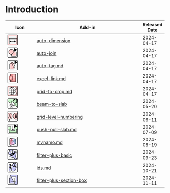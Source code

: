 # Introduction



<table><thead><tr><th width="102">Icon</th><th width="434" data-type="content-ref">Add-in</th><th>Released Date</th></tr></thead><tbody><tr><td><img src="../.gitbook/assets/AutoDimension_Icon.png" alt=""></td><td><a href="auto-dimension/">auto-dimension</a></td><td>2024-04-17</td></tr><tr><td><img src="../.gitbook/assets/AutoJoin_Icon.png" alt="" data-size="original"></td><td><a href="auto-join/">auto-join</a></td><td>2024-04-17</td></tr><tr><td><img src="../.gitbook/assets/AutoTag_Icon.png" alt="" data-size="original"></td><td><a href="auto-tag.md">auto-tag.md</a></td><td>2024-04-17</td></tr><tr><td><img src="../.gitbook/assets/ExcelLink_Icon.png" alt="" data-size="original"></td><td><a href="excel-link.md">excel-link.md</a></td><td>2024-04-17</td></tr><tr><td><img src="../.gitbook/assets/GridToCrop_Icon.png" alt=""></td><td><a href="grid-to-crop.md">grid-to-crop.md</a></td><td>2024-04-17</td></tr><tr><td><img src="../.gitbook/assets/BeamToSlab_Icon.png" alt=""></td><td><a href="beam-to-slab/">beam-to-slab</a></td><td>2024-05-20</td></tr><tr><td><img src="../.gitbook/assets/GridLevelNumbering_Icon.png" alt=""></td><td><a href="grid-level-numbering/">grid-level-numbering</a></td><td>2024-06-11</td></tr><tr><td><img src="../.gitbook/assets/PushPullSlab_Icon.png" alt=""></td><td><a href="push-pull-slab.md">push-pull-slab.md</a></td><td>2024-07-09</td></tr><tr><td><img src="../.gitbook/assets/Mynamo_Icon.png" alt=""></td><td><a href="mynamo.md">mynamo.md</a></td><td>2024-08-19</td></tr><tr><td><img src="../.gitbook/assets/FilterPlusBasic_Icon.png" alt=""></td><td><a href="filter-plus-basic/">filter-plus-basic</a></td><td>2024-09-23</td></tr><tr><td><img src="../.gitbook/assets/IDs_Light_32x32.png" alt=""></td><td><a href="ids.md">ids.md</a></td><td>2024-10-21</td></tr><tr><td><img src="../.gitbook/assets/FilterPlusSectionBox_Light_32x32.png" alt="" data-size="original"></td><td><a href="filter-plus-section-box/">filter-plus-section-box</a></td><td>2024-11-11</td></tr></tbody></table>
